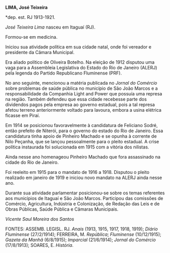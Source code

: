 **LIMA, José Teixeira**

\*dep. est. RJ 1913-1921.

*José Teixeira Lima* nasceu em Itaguaí (RJ).

Formou-se em medicina.

Iniciou sua atividade política em sua cidade natal, onde foi vereador e
presidente da Câmara Municipal.

Era aliado político de Oliveira Botelho. Na eleição de 1912 disputou uma
vaga para a Assembleia Legislativa do Estado do Rio de Janeiro (ALERJ)
pela legenda do Partido Republicano Fluminense (PRF).

No ano seguinte, mencionou a matéria publicada no *Jornal do Comércio*
sobre problemas de saúde pública no município de São João Marcos e a
responsabilidade da Companhia Light and Power que possuía uma represa na
região. Também defendeu que essa cidade recebesse parte dos dividendos
pagos pela empresa ao governo estadual, pois a tal represa afetou
terreno anteriormente voltado para lavoura, embora a usina elétrica
ficasse em Piraí.

Em 1914 se posicionou favoravelmente à candidatura de Feliciano Sodré,
então prefeito de Niterói, para o governo do estado do Rio de Janeiro.
Essa candidatura tinha apoio de Pinheiro Machado e se opunha à corrente
de Nilo Peçanha, que se lançou pessoalmente para o pleito estadual. A
crise política instaurada foi solucionada em 1915 com a vitória dos
nilistas.

Ainda nesse ano homenageou Pinheiro Machado que fora assassinado na
cidade do Rio de Janeiro.

Foi reeleito em 1915 para o mandato de 1916 a 1918. Disputou o pleito
realizado em janeiro de 1919 e iniciou novo mandato na ALERJ ainda nesse
ano.

Durante sua atividade parlamentar posicionou-se sobre os temas
referentes aos municípios de Itaguaí e São João Marcos. Participou das
comissões de Comércio, Agricultura, Indústria e Colonização, de Redação
das Leis e de Obras Públicas, Saúde Pública e Câmaras Municipais.

*Vicente Saul Moreira dos Santos*

FONTES: ASSEMB. LEGISL. RJ. *Anais* (1913, 1915, 1917, 1918, 1919);
*Diário Fluminense* (27/2/1914); FERREIRA, M. *República*; *Fluminense*
(10/12/1915); *Gazeta da Manhã* (6/8/1915); *Imparcial* (21/6/1914);
*Jornal do Comércio* (17/8/1913); SOARES, E. *História*.
